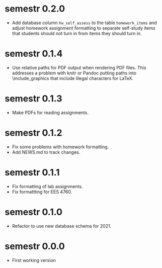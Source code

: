 # semestr 0.2.0

* Add database column `hw_self_assess` to the table `homework_items` and 
  adjust homework assignment formatting to separate self-study items that
  students should not turn in from items they should turn in.

# semestr 0.1.4

* Use relative paths for PDF output when rendering PDF files. 
  This addresses a problem with knitr or Pandoc putting paths into 
  \include_graphics that include illegal characters for LaTeX.

# semestr 0.1.3

* Make PDFs for reading assignments.

# semestr 0.1.2

* Fix some problems with homework formatting.
* Add NEWS.md to track changes.

# semestr 0.1.1

* Fix formatting of lab assignments. 
* Fix formattting for EES 4760.

# semestr 0.1.0

* Refactor to use new database schema for 2021.

# semestr 0.0.0

* First working version
